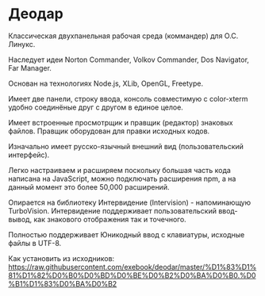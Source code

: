 Деодар
======

Классическая двухпанельная рабочая среда (коммандер) для О.С. Линукс.

Наследует идеи Norton Commander, Volkov Commander, Dos Navigator, Far Manager.

Основан на технологиях Node.js, XLib, OpenGL, Freetype.

Имеет две панели, строку ввода, консоль совместимую с color-xterm удобно соединёные друг с другом в единое целое.

Имеет встроенные просмотрщик и правщик (редактор) знаковых файлов. Правщик оборудован для правки исходных кодов.

Изначально имеет русско-язычный внешний вид (пользовательский интерфейс).

Легко настраиваем и расширяем поскольку большая часть кода написана на JavaScript, можно подключать расширения npm, а на данный момент это более 50,000 расширений. 

Опирается на библиотеку Интервидение (Intervision) - напоминающую TurboVision. Интервидение поддерживает пользовательский ввод-вывод, как знакового отображения так и точечного.

Полностью поддерживает Юникодный ввод с клавиатуры, исходные файлы в UTF-8.

Как установить из исходников:
https://raw.githubusercontent.com/exebook/deodar/master/%D1%83%D1%81%D1%82%D0%B0%D0%BD%D0%BE%D0%B2%D0%BA%D0%B0.%D0%B1%D1%83%D0%BA%D0%B2

